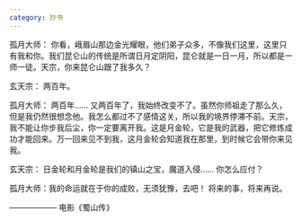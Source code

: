 ```yaml
---
category: 抄书
---
```


孤月大师： 你看，峨眉山那边金光耀眼，他们弟子众多，不像我们这里，这里只有我和你。我们昆仑山的传统是所谓日月定阴阳，昆仑就是一日一月，所以都是一师一徒。天宗，你来昆仑山跟了我多久？

玄天宗： 两百年。

孤月大师： 两百年...... 又两百年了，我始终改变不了。虽然你师祖走了那么久，但是我仍然很想念他。我怎么都过不了感情这关，所以我的境界停滞不前。天宗，我不能让你步我后尘，你一定要离开我。这是月金轮，它是我的武器，把它修炼成功才能回来。万一回来见不到我，这月金轮会知道我在那里，到时候它会带你来见我。

玄天宗： 日金轮和月金轮是我们的镇山之宝，魔道入侵...... 你怎么应付？

孤月大师：我的命运就在于你的成败，无须犹豫，去吧！ 将来的事，将来再说。


——————  电影《蜀山传》
